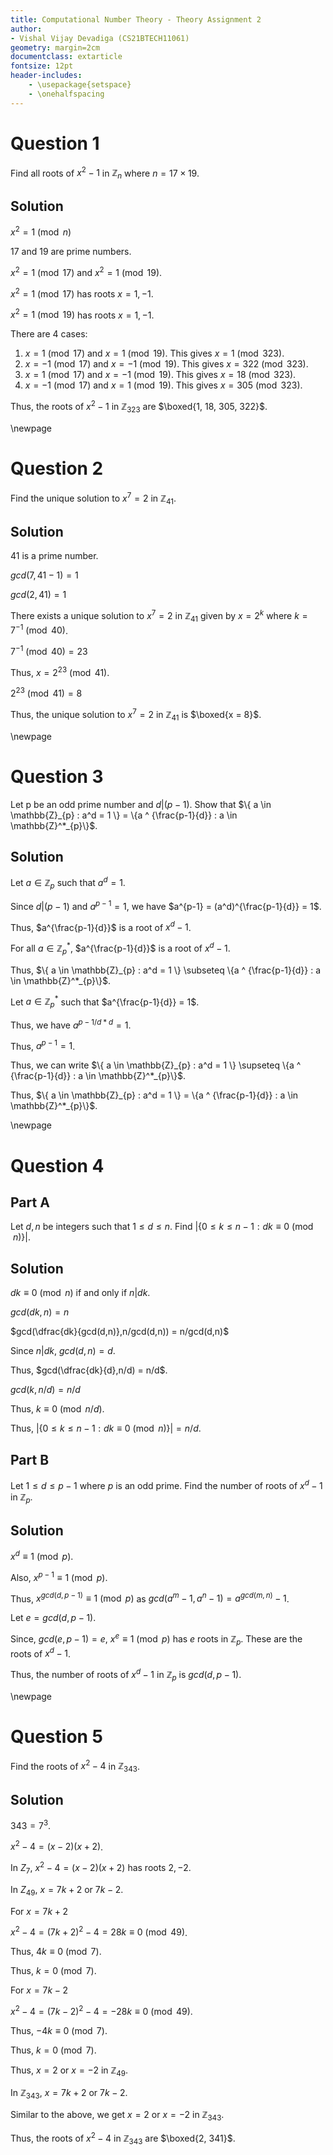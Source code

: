 ```yaml
---
title: Computational Number Theory - Theory Assignment 2
author: 
- Vishal Vijay Devadiga (CS21BTECH11061)
geometry: margin=2cm
documentclass: extarticle
fontsize: 12pt
header-includes:
    - \usepackage{setspace}
    - \onehalfspacing
---
```


# Question 1

Find all roots of $x^2 - 1$ in $\mathbb{Z}_{n}$ where $n = 17 \times 19$.

## Solution

$x^2 = 1 \pmod{n}$

17 and 19 are prime numbers.

$x^2 = 1 \pmod{17}$ and $x^2 = 1 \pmod{19}$.

$x^2 = 1 \pmod{17}$ has roots $x = 1, -1$.

$x^2 = 1 \pmod{19}$ has roots $x = 1, -1$.

There are 4 cases:

1. $x = 1 \pmod{17}$ and $x = 1 \pmod{19}$. This gives $x = 1 \pmod{323}$.
2. $x = -1 \pmod{17}$ and $x = -1 \pmod{19}$. This gives $x = 322 \pmod{323}$.
3. $x = 1 \pmod{17}$ and $x = -1 \pmod{19}$. This gives $x = 18 \pmod{323}$.
4. $x = -1 \pmod{17}$ and $x = 1 \pmod{19}$. This gives $x = 305 \pmod{323}$.

Thus, the roots of $x^2 - 1$ in $\mathbb{Z}_{323}$ are $\boxed{1, 18, 305, 322}$.

\newpage

# Question 2

Find the unique solution to $x^7 = 2$ in $\mathbb{Z}_{41}$.

## Solution

$41$ is a prime number.

$gcd(7, 41 - 1) = 1$

$gcd(2, 41) = 1$

There exists a unique solution to $x^7 = 2$ in $\mathbb{Z}_{41}$ given by $x = 2^k$ where $k = 7^{-1} \pmod{40}$.

$7^{-1} \pmod{40} = 23$

Thus, $x = 2^{23} \pmod{41}$.

$2^{23} \pmod{41} = 8$

Thus, the unique solution to $x^7 = 2$ in $\mathbb{Z}_{41}$ is $\boxed{x = 8}$.

\newpage

# Question 3

Let p be an odd prime number and $d | (p-1)$. Show that $\{ a \in \mathbb{Z}_{p} : a^d = 1 \} = \{a ^ {\frac{p-1}{d}} : a \in \mathbb{Z}^*_{p}\}$.

## Solution

Let $a \in \mathbb{Z}_{p}$ such that $a^d = 1$.

Since $d | (p-1)$ and $a^{p-1} = 1$, we have $a^{p-1} = (a^d)^{\frac{p-1}{d}} = 1$.

Thus, $a^{\frac{p-1}{d}}$ is a root of $x^d - 1$.

For all $a \in \mathbb{Z}^*_{p}$, $a^{\frac{p-1}{d}}$ is a root of $x^d - 1$.

Thus, $\{ a \in \mathbb{Z}_{p} : a^d = 1 \} \subseteq \{a ^ {\frac{p-1}{d}} : a \in \mathbb{Z}^*_{p}\}$.

Let $a \in \mathbb{Z}^*_{p}$ such that $a^{\frac{p-1}{d}} = 1$.

Thus, we have $a^{p-1/d*d} = 1$.

Thus, $a^{p-1} = 1$.

Thus, we can write $\{ a \in \mathbb{Z}_{p} : a^d = 1 \} \supseteq \{a ^ {\frac{p-1}{d}} : a \in \mathbb{Z}^*_{p}\}$.

Thus, $\{ a \in \mathbb{Z}_{p} : a^d = 1 \} = \{a ^ {\frac{p-1}{d}} : a \in \mathbb{Z}^*_{p}\}$.

\newpage

# Question 4

## Part A

Let $d,n$ be integers such that $1 \leq d \leq n$. Find $| \{0 \leq k \leq n-1 : dk \equiv 0 \pmod{n}\} |$.

## Solution

$dk \equiv 0 \pmod{n}$ if and only if $n | dk$.

$gcd(dk, n) = n$

$gcd(\dfrac{dk}{gcd(d,n)},n/gcd(d,n)) = n/gcd(d,n)$

Since $n | dk$, $gcd(d,n) = d$.

Thus, $gcd(\dfrac{dk}{d},n/d) = n/d$.

$gcd(k, n/d) = n/d$

Thus, $k \equiv 0 \pmod{n/d}$.

Thus, $| \{0 \leq k \leq n-1 : dk \equiv 0 \pmod{n}\} | = n/d$.

## Part B

Let $1 \leq d \leq p-1$ where $p$ is an odd prime. Find the number of roots of $x^d - 1$ in $\mathbb{Z}_{p}$.

## Solution

$x^d \equiv 1 \pmod{p}$.

Also, $x^{p-1} \equiv 1 \pmod{p}$.

Thus, $x^{gcd(d, p-1)} \equiv 1 \pmod{p}$ as $gcd(a^m - 1, a^n - 1) = a^{gcd(m,n)} - 1$.

Let $e = gcd(d, p-1)$.

Since, $gcd(e, p-1) = e$, $x^e \equiv 1 \pmod{p}$ has $e$ roots in $\mathbb{Z}_{p}$. These are the roots of $x^d - 1$.

Thus, the number of roots of $x^d - 1$ in $\mathbb{Z}_{p}$ is $gcd(d, p-1)$.

\newpage

# Question 5

Find the roots of $x^2 - 4$ in $\mathbb{Z}_{343}$.

## Solution

$343 = 7^3$.

$x^2 - 4 = (x-2)(x+2)$.

In $Z_7$, $x^2 - 4 = (x-2)(x+2)$ has roots $2, -2$.

In $Z_{49}$, $x = 7k + 2$ or $7k - 2$.

For $x = 7k + 2$

$x^2 - 4 = (7k + 2)^2 - 4 = 28k \equiv 0 \pmod{49}$.

Thus, $4k \equiv 0 \pmod{7}$.

Thus, $k = 0 \pmod 7$.

For $x = 7k - 2$

$x^2 - 4 = (7k - 2)^2 - 4 = -28k \equiv 0 \pmod{49}$.

Thus, $-4k \equiv 0 \pmod{7}$.

Thus, $k = 0 \pmod 7$.

Thus, $x = 2$ or $x = -2$ in $\mathbb{Z}_{49}$.

In $\mathbb{Z}_{343}$, $x = 7k + 2$ or $7k - 2$.

Similar to the above, we get $x = 2$ or $x = -2$ in $\mathbb{Z}_{343}$.

Thus, the roots of $x^2 - 4$ in $\mathbb{Z}_{343}$ are $\boxed{2, 341}$.